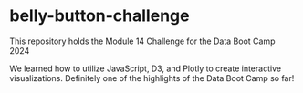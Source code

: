 # belly-button-challenge
This repository holds the Module 14 Challenge for the Data Boot Camp 2024

We learned how to utilize JavaScript, D3, and Plotly to create interactive visualizations. Definitely one of the highlights of the Data Boot Camp so far!